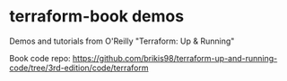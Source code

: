# terraform-book demos

Demos and tutorials from O'Reilly "Terraform: Up &amp; Running"

Book code repo: https://github.com/brikis98/terraform-up-and-running-code/tree/3rd-edition/code/terraform
